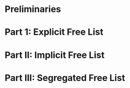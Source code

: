 # Preliminaries





# Part 1: Explicit Free List





# Part II: Implicit Free List





# Part III: Segregated Free List
